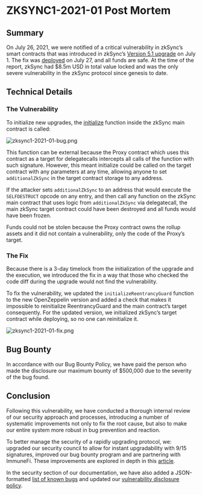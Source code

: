 # ZKSYNC1-2021-01 Post Mortem

## Summary

On July 26, 2021, we were notified of a critical vulnerability in zkSync’s smart contracts that was introduced in
zkSync’s [Version 5.1 upgrade](https://github.com/matter-labs/zksync/blob/master/changelog/contracts.md#2021-05-31) on
July 1. The fix was [deployed](https://github.com/matter-labs/zksync/blob/master/changelog/contracts.md#2021-07-27) on
July 27, and all funds are safe. At the time of the report, zkSync had $8.5m USD in total value locked and was the only
severe vulnerability in the zkSync protocol since genesis to date.

## Technical Details

### The Vulnerability

To initialize new upgrades, the
[initialize](https://github.com/matter-labs/zksync/blob/153449487a04a32e1412926c9f5bd443760a659e/contracts/contracts/ZkSync.sol#L129)
function inside the zkSync main contract is called:

![zksync1-2021-01-bug.png](/zksync1-2021-01-bug.png)

This function can be external because the Proxy contract which uses this contract as a target for delegatecalls
intercepts all calls of the function with such signature. However, this meant initialize could be called on the target
contract with any parameters at any time, allowing anyone to set `additionalZkSync` in the target contract storage to
any address.

If the attacker sets `additionalZkSync` to an address that would execute the `SELFDESTRUCT` opcode on any entry, and
then call any function on the zkSync main contract that uses logic from `additionalZkSync` via delegatecall, the main
zkSync target contract could have been destroyed and all funds would have been frozen.

Funds could not be stolen because the Proxy contract owns the rollup assets and it did not contain a vulnerability, only
the code of the Proxy’s target.

### The Fix

Because there is a 3-day timelock from the initialization of the upgrade and the execution, we introduced the fix in a
way that those who checked the code diff during the upgrade would not find the vulnerability.

To fix the vulnerability, we updated the `initializeReentrancyGuard` function to the new OpenZeppelin version and added
a check that makes it impossible to reinitialize ReentrancyGuard and the main contract’s target consequently. For the
updated version, we initialized zkSync’s target contract while deploying, so no one can reinitialize it.

![zksync1-2021-01-fix.png](/zksync1-2021-01-fix.png)

## Bug Bounty

In accordance with our Bug Bounty Policy, we have paid the person who made the disclosure our maximum bounty of $500,000
due to the severity of the bug found.

## Conclusion

Following this vulnerability, we have conducted a thorough internal review of our security approach and processes,
introducing a number of systematic improvements not only to fix the root cause, but also to make our entire system more
robust in bug prevention and reaction.

To better manage the security of a rapidly upgrading protocol, we: upgraded our security council to allow for instant
upgradability with 9/15 signatures, improved our bug bounty program and are partnering with ImmuneFi. These improvements are explored in depth in this
[article](https://medium.com/@matterlabs/upgradability3-934db4433b0c).

In the security section of our documentation, we have also added a JSON-formatted
[list of known bugs](/dev/security/bugs.md) and updated our
[vulnerability disclosure policy](/dev/security/disclosure.md).
